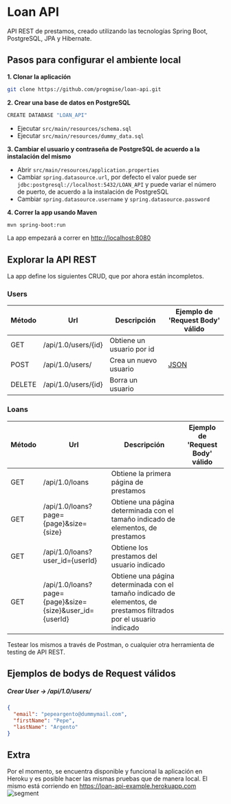 # Loan API

API REST de prestamos, creado utilizando las tecnologías Spring Boot, PostgreSQL, JPA y Hibernate.

## Pasos para configurar el ambiente local

**1. Clonar la aplicación**

```bash
git clone https://github.com/progmise/loan-api.git
```

**2. Crear una base de datos en PostgreSQL**
```bash
CREATE DATABASE "LOAN_API"
```
- Ejecutar `src/main/resources/schema.sql`
- Ejecutar `src/main/resources/dummy_data.sql`

**3. Cambiar el usuario y contraseña de PostgreSQL de acuerdo a la instalación del mismo**

+ Abrir `src/main/resources/application.properties`
+ Cambiar `spring.datasource.url`, por defecto el valor puede ser `jdbc:postgresql://localhost:5432/LOAN_API` y puede variar el número de puerto,  de acuerdo a la instalación de PostgreSQL
+ Cambiar `spring.datasource.username` y `spring.datasource.password`

**4. Correr la app usando Maven**

```bash
mvn spring-boot:run
```
La app empezará a correr en <http://localhost:8080>

## Explorar la API REST

La app define los siguientes CRUD, que por ahora están incompletos.

### Users

| Método | Url | Descripción | Ejemplo de 'Request Body' válido |
| ------ | --- | ----------- | ------------------------- |
| GET    | /api/1.0/users/{id} | Obtiene un usuario por id | |
| POST   | /api/1.0/users/ | Crea un nuevo usuario | [JSON](#postcreate) |
| DELETE | /api/1.0/users/{id} | Borra un usuario | |

### Loans

| Método | Url | Descripción | Ejemplo de 'Request Body' válido |
| ------ | --- | ----------- | ------------------------- |
| GET    | /api/1.0/loans | Obtiene la primera página de prestamos | |
| GET    | /api/1.0/loans?page={page}&size={size} | Obtiene una página determinada con el tamaño indicado de elementos, de prestamos | |
| GET    | /api/1.0/loans?user_id={userId} | Obtiene los prestamos del usuario indicado | |
| GET    | /api/1.0/loans?page={page}&size={size}&user_id={userId} | Obtiene una página determinada con el tamaño indicado de elementos, de prestamos filtrados por el usuario indicado | |

Testear los mismos a través de Postman, o cualquier otra herramienta de testing de API REST.

## Ejemplos de bodys de Request válidos

##### <a id="postcreate">Crear User -> /api/1.0/users/</a>
```json
{
  "email": "pepeargento@dummymail.com",
  "firstName": "Pepe",
  "lastName": "Argento"
}
```

## Extra ##

Por el momento, se encuentra disponible y funcional la aplicación en Heroku y es posible hacer las mismas pruebas que de manera local. El mismo está corriendo en <https://loan-api-example.herokuapp.com>
![segment](https://api.segment.io/v1/pixel/track?data=ewogICJ3cml0ZUtleSI6ICJwcDJuOTU4VU1NT21NR090MWJXS0JQd0tFNkcydW51OCIsCiAgInVzZXJJZCI6ICIxMjNibG9nYXBpMTIzIiwKICAiZXZlbnQiOiAiQmxvZ0FwaSB2aXNpdGVkIiwKICAicHJvcGVydGllcyI6IHsKICAgICJzdWJqZWN0IjogIkJsb2dBcGkgdmlzaXRlZCIsCiAgICAiZW1haWwiOiAiY29tcy5zcHVyc0BnbWFpbC5jb20iCiAgfQp9)

